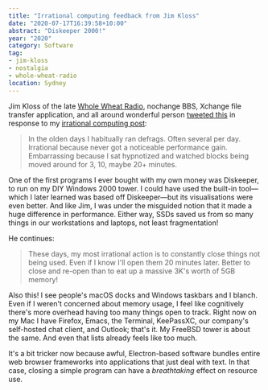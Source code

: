 ```yaml
---
title: "Irrational computing feedback from Jim Kloss"
date: "2020-07-17T16:39:58+10:00"
abstract: "Diskeeper 2000!"
year: "2020"
category: Software
tag:
- jim-kloss
- nostalgia
- whole-wheat-radio
location: Sydney
---
```

Jim Kloss of the late [Whole Wheat Radio](https://en.wikipedia.org/wiki/Whole_Wheat_Radio), nochange BBS, Xchange file transfer application, and all around wonderful person [tweeted this](https://twitter.com/JKloss4/status/1283915684007817218) in response to my [irrational computing post](https://rubenerd.com/irrational-things-i-still-do-with-computers/)\:

> In the olden days I habitually ran defrags. Often several per day. Irrational because never got a noticeable performance gain. Embarrassing because I sat hypnotized and watched blocks being moved around for 3, 10, maybe 20+ minutes.

One of the first programs I ever bought with my own money was Diskeeper, to run on my DIY Windows 2000 tower. I could have used the built-in tool&mdash;which I later learned was based off Diskeeper&mdash;but its visualisations were even better. And like Jim, I was under the misguided notion that it made a huge difference in performance. Either way, SSDs saved us from so many things in our workstations and laptops, not least fragmentation!

He continues:

> These days, my most irrational action is to constantly close things not being used.  Even if I know I'll open them 20 minutes later.  Better to close and re-open than to eat up a massive 3K's worth of 5GB memory!

Also this! I see people's macOS docks and Windows taskbars and I blanch. Even if I weren't concerned about memory usage, I feel like cognitively there's more overhead having too many things open to track. Right now on my Mac I have Firefox, Emacs, the Terminal, KeePassXC, our company's self-hosted chat client, and Outlook; that's it. My FreeBSD tower is about the same. And even that lists already feels like too much.

It's a bit tricker now because awful, Electron-based software bundles entire web browser frameworks into applications that just deal with text. In that case, closing a simple program can have a *breathtaking* effect on resource use.

